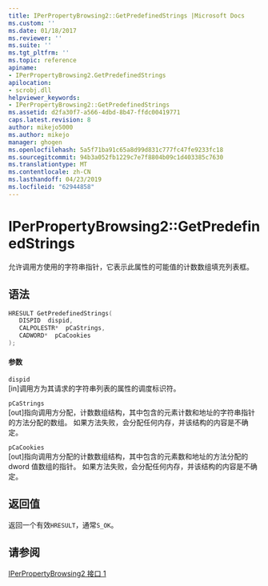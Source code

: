 ```yaml
---
title: IPerPropertyBrowsing2::GetPredefinedStrings |Microsoft Docs
ms.custom: ''
ms.date: 01/18/2017
ms.reviewer: ''
ms.suite: ''
ms.tgt_pltfrm: ''
ms.topic: reference
apiname:
- IPerPropertyBrowsing2.GetPredefinedStrings
apilocation:
- scrobj.dll
helpviewer_keywords:
- IPerPropertyBrowsing2::GetPredefinedStrings
ms.assetid: d2fa30f7-a566-4dbd-8b47-ffdc00419771
caps.latest.revision: 8
author: mikejo5000
ms.author: mikejo
manager: ghogen
ms.openlocfilehash: 5a5f71ba91c65a8d99d831c777fc47fe9233fc18
ms.sourcegitcommit: 94b3a052fb1229c7e7f8804b09c1d403385c7630
ms.translationtype: MT
ms.contentlocale: zh-CN
ms.lasthandoff: 04/23/2019
ms.locfileid: "62944858"
---
```

# <a name="iperpropertybrowsing2getpredefinedstrings"></a>IPerPropertyBrowsing2::GetPredefinedStrings
允许调用方使用的字符串指针，它表示此属性的可能值的计数数组填充列表框。  
  
## <a name="syntax"></a>语法  
  
```cpp
HRESULT GetPredefinedStrings(  
   DISPID  dispid,  
   CALPOLESTR*  pCaStrings,  
   CADWORD*  pCaCookies  
);  
```  
  
#### <a name="parameters"></a>参数  
 `dispid`  
 [in]调用方为其请求的字符串列表的属性的调度标识符。  
  
 `pCaStrings`  
 [out]指向调用方分配，计数数组结构，其中包含的元素计数和地址的字符串指针的方法分配的数组。 如果方法失败，会分配任何内存，并该结构的内容是不确定。  
  
 `pCaCookies`  
 [out]指向调用方分配的计数数组结构，其中包含的元素数和地址的方法分配的 dword 值数组的指针。 如果方法失败，会分配任何内存，并该结构的内容是不确定。  
  
## <a name="return-value"></a>返回值  
 返回一个有效`HRESULT`，通常`S_OK`。  
  
## <a name="see-also"></a>请参阅  
 [IPerPropertyBrowsing2 接口 1](../../winscript/reference/iperpropertybrowsing2-interface-1.md)